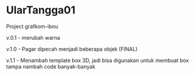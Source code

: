 # UlarTangga01
Project grafkom-ibnu

v.0.1 - merubah warna

v.1.0 - Pagar dipecah menjadi beberapa objek (FINAL)

v.1.1 - Menambah template box 3D, jadi bisa digunakan untuk membuat box tampa nambah code banyak-banyak
